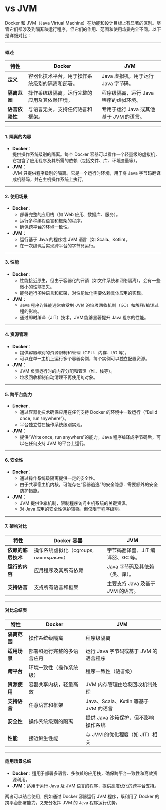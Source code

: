 # vs JVM

Docker 和 JVM（Java Virtual Machine）在功能和设计目标上有显著的区别。尽管它们都涉及到隔离和运行程序，但它们的作用、范围和使用场景完全不同。以下是详细对比：

***

#### **概述**

| 特性        | **Docker**              | **JVM**                   |
| --------- | ----------------------- | ------------------------- |
| **定义**    | 容器化技术平台，用于操作系统级别的隔离和部署。 | Java 虚拟机，用于运行 Java 字节码。   |
| **隔离范围**  | 操作系统级隔离，运行完整的应用及其依赖环境。  | 程序级隔离，运行 Java 程序的虚拟环境。    |
| **语言依赖性** | 与语言无关，支持任何语言和框架。        | 专用于运行 Java 或其他基于 JVM 的语言。 |

***

#### **1. 隔离的内容**

* **Docker**：\
  提供操作系统级别的隔离。每个 Docker 容器可以看作一个轻量级的虚拟机，它包含了应用程序及其所需的依赖（包括文件、库、环境变量等）。
* **JVM**：\
  JVM 只提供程序级别的隔离。它是一个运行时环境，用于将 Java 字节码翻译成机器码，并在主机操作系统上执行。

***

#### **2. 使用场景**

* **Docker**：
  * 部署完整的应用栈（如 Web 应用、数据库、服务）。
  * 运行多种编程语言和框架的程序。
  * 确保跨平台的环境一致性。
* **JVM**：
  * 运行基于 Java 的程序或 JVM 语言（如 Scala、Kotlin）。
  * 在一次编译后实现跨平台的字节码运行。

***

#### **3. 性能**

* **Docker**：
  * 性能接近原生，但由于容器化的开销（如文件系统和网络隔离），会有一些微小的性能损失。
  * 能够运行多种语言和框架，对性能优化需要依赖具体应用的实现。
* **JVM**：
  * Java 程序的性能通常会受到 JVM 的垃圾回收机制（GC）和解释/编译过程的影响。
  * 通过即时编译（JIT）技术，JVM 能够显著提升 Java 程序的性能。

***

#### **4. 资源管理**

* **Docker**：
  * 提供容器级别的资源限制和管理（CPU、内存、I/O 等）。
  * 可以在单一主机上运行多个容器实例，每个实例可以独立配置资源。
* **JVM**：
  * JVM 负责运行时的内存分配和管理（堆、栈等）。
  * 垃圾回收机制自动清理不再使用的对象。

***

#### **5. 跨平台能力**

* **Docker**：
  * 通过容器化技术确保应用在任何支持 Docker 的环境中一致运行（“Build once, run anywhere”）。
  * 平台独立性在操作系统级别实现。
* **JVM**：
  * 提供“Write once, run anywhere”的能力。Java 程序编译成字节码后，可以在任何支持 JVM 的平台上运行。

***

#### **6. 安全性**

* **Docker**：
  * 通过操作系统级隔离提供一定的安全性。
  * 由于共享宿主机内核，可能存在“容器逃逸”的安全隐患，需要额外的安全防护措施。
* **JVM**：
  * JVM 提供沙箱机制，限制程序访问主机系统的关键资源。
  * 对 Java 应用的安全性保护较强，但仅限于程序级别。

***

#### **7. 架构对比**

| 特性          | **Docker 容器**                | **JVM**                |
| ----------- | ---------------------------- | ---------------------- |
| **依赖的底层技术** | 操作系统虚拟化（cgroups, namespaces） | 字节码翻译器、JIT 编译器、GC 等。   |
| **运行的内容**   | 应用程序及其所有依赖                   | Java 字节码及其依赖（类、库）。     |
| **支持语言**    | 支持所有语言和框架                    | 主要支持 Java 及基于 JVM 的语言。 |

***

#### **对比总结表**

| 特性       | **Docker**    | **JVM**                       |
| -------- | ------------- | ----------------------------- |
| **隔离范围** | 操作系统级隔离       | 程序级隔离                         |
| **适用场景** | 部署和运行完整的多语言应用 | 运行 Java 字节码或基于 JVM 的语言程序      |
| **跨平台**  | 环境一致性（操作系统级）  | 程序一致性（语言级）                    |
| **资源使用** | 容器共享内核，轻量高效   | JVM 内存管理由垃圾回收机制处理             |
| **支持语言** | 任意语言和框架       | Java、Scala、Kotlin 等基于 JVM 的语言 |
| **安全性**  | 操作系统级别的隔离     | 提供 Java 沙箱保护，但不影响操作系统         |
| **性能**   | 接近原生性能        | 与 JVM 的优化程度（如 JIT）相关          |

***

#### **适用场景总结**

* **Docker**：适用于部署多语言、多依赖的应用栈，确保跨平台一致性和高效资源利用。
* **JVM**：适用于运行 Java 及 JVM 语言的程序，提供高度优化的跨平台支持。

两者可以结合使用，例如通过 Docker 容器运行 JVM 程序，既利用了 Docker 的跨平台部署能力，又充分发挥 JVM 的 Java 程序运行优势。
